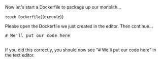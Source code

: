Now let's start a Dockerfile to package up our monolith...

`touch Dockerfile`{{execute}}

Please open the Dockerfile we just created in the editor.  Then continue...

<pre class="file" data-filename="Dockerfile" data-target="replace">
# We'll put our code here

</pre>

If you did this correctly, you should now see "# We'll put our code here" in the text editor.